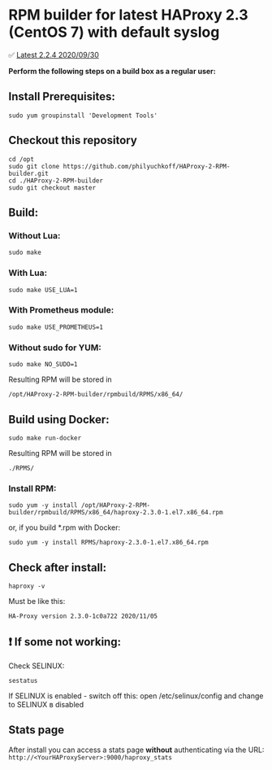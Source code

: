 # RPM builder for latest HAProxy 2.3 (CentOS 7) with default syslog

:white_check_mark: [Latest 2.2.4 2020/09/30](https://github.com/philyuchkoff/HAProxy-2-RPM-builder/releases/tag/2.2.4)

**Perform the following steps on a build box as a regular user:**

## Install Prerequisites:

    sudo yum groupinstall 'Development Tools'

## Checkout this repository
    cd /opt
    sudo git clone https://github.com/philyuchkoff/HAProxy-2-RPM-builder.git
    cd ./HAProxy-2-RPM-builder
    sudo git checkout master

## Build:

### Without Lua:

    sudo make
    
### With Lua:

    sudo make USE_LUA=1

### With Prometheus module:

    sudo make USE_PROMETHEUS=1

### Without sudo for YUM:

    sudo make NO_SUDO=1

Resulting RPM will be stored in 

    /opt/HAProxy-2-RPM-builder/rpmbuild/RPMS/x86_64/

## Build using Docker:

    sudo make run-docker

Resulting RPM will be stored in 

    ./RPMS/


### Install RPM:

    sudo yum -y install /opt/HAProxy-2-RPM-builder/rpmbuild/RPMS/x86_64/haproxy-2.3.0-1.el7.x86_64.rpm

or, if you build *.rpm with Docker:

    sudo yum -y install RPMS/haproxy-2.3.0-1.el7.x86_64.rpm 
    

## Check after install:

    haproxy -v

Must be like this:

    HA-Proxy version 2.3.0-1c0a722 2020/11/05
    

## :exclamation: If some not working:

Check SELINUX:

    sestatus

If SELINUX is enabled  - switch off this: open /etc/selinux/config and change to SELINUX в disabled

## Stats page

After install you can access a stats page **without** authenticating via the URL: `http://<YourHAProxyServer>:9000/haproxy_stats`
